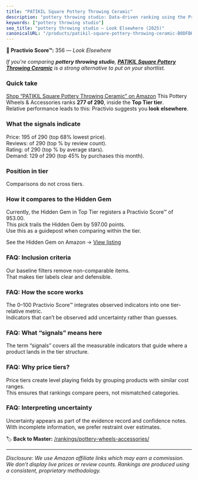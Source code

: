 ```yaml
---
title: "PATIKIL Square Pottery Throwing Ceramic"
description: "pottery throwing studio: Data-driven ranking using the Practivio Score™. Positioned by quality, value, demand, findability, momentum."
keywords: ["pottery throwing studio"]
seo_title: "pottery throwing studio — Look Elsewhere (2025)"
canonicalURL: "/products/patikil-square-pottery-throwing-ceramic-B0DFBHTZB7/"
---
```


**🚫 Practivio Score™:** 356 — _Look Elsewhere_


*If you're comparing **pottery throwing studio**, **[PATIKIL Square Pottery Throwing Ceramic](https://www.amazon.com/dp/B0DFBHTZB7?tag=practivio-20)** is a strong alternative to put on your shortlist.*
### Quick take
[Shop “PATIKIL Square Pottery Throwing Ceramic” on Amazon](https://www.amazon.com/dp/B0DFBHTZB7?tag=practivio-20)
This Pottery Wheels & Accessories ranks **277 of 290**, inside the **Top Tier tier**.  
Relative performance leads to this: Practivio suggests you **look elsewhere**.

### What the signals indicate
Price: 195 of 290 (top 68% lowest price).  
Reviews:  of 290 (top % by review count).  
Rating:  of 290 (top % by average stars).  
Demand: 129 of 290 (top 45% by purchases this month).

### Position in tier
Comparisons do not cross tiers.

### How it compares to the Hidden Gem
Currently, the Hidden Gem in Top Tier registers a Practivio Score™ of 953.00.  
This pick trails the Hidden Gem by 597.00 points.  
Use this as a guidepost when comparing within the tier.  

See the Hidden Gem on Amazon → [View listing](https://www.amazon.com/dp/B093MCN1QQ?tag=practivio-20)

### FAQ: Inclusion criteria
Our baseline filters remove non-comparable items.  
That makes tier labels clear and defensible.

### FAQ: How the score works
The 0–100 Practivio Score™ integrates observed indicators into one tier-relative metric.  
Indicators that can’t be observed add uncertainty rather than guesses.

### FAQ: What “signals” means here
The term “signals” covers all the measurable indicators that guide where a product lands in the tier structure.

### FAQ: Why price tiers?
Price tiers create level playing fields by grouping products with similar cost ranges.  
This ensures that rankings compare peers, not mismatched categories.

### FAQ: Interpreting uncertainty
Uncertainty appears as part of the evidence record and confidence notes.  
With incomplete information, we prefer restraint over estimates.


🏷️ **Back to Master:** [/rankings/pottery-wheels-accessories/](/rankings/pottery-wheels-accessories/)

---
_Disclosure: We use Amazon affiliate links which may earn a commission. We don’t display live prices or review counts. Rankings are produced using a consistent, proprietary methodology._

